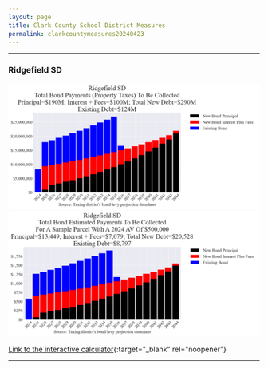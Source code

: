 ```yaml
---
layout: page
title: Clark County School District Measures
permalink: clarkcountymeasures20240423
---
```


___

### Ridgefield SD

![Ridgefield SD bond totals chart](pagesManual/LeviesReport/20240423/Ridgefield.png "Ridgefield SD bond totals chart")
![Ridgefield SD bond example parcel chart](pagesManual/LeviesReport/20240423/RidgefieldParcel.png "Ridgefield SD bond example parcel chart")

[Link to the interactive calculator](calculator_ridgefield_20240423_enhanced){:target="_blank" rel="noopener"}

___


